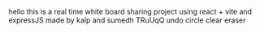 hello this is a real time white board sharing project using react + vite and expressJS
made by kalp and sumedh 
TRuUqQ
undo circle clear eraser